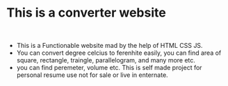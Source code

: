 <h1>This is a converter website</h1><br>
<ul>
<li>This is a Functionable website mad by the help of HTML CSS JS.</li>
<li>You can convert degree celcius to ferenhite easily, you can find area of square, rectangle, traingle, parallelogram, and many more etc.</li>
<li>you can find peremeter, volume etc. This is self made project for personal resume use not for sale or live in enternate.</li>
</ul>

